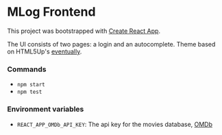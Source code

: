 # MLog Frontend

This project was bootstrapped with [Create React App](https://github.com/facebook/create-react-app).

The UI consists of two pages: a login and an autocomplete.
Theme based on HTML5Up's [eventually](https://html5up.net/eventually).

### Commands

* `npm start`
* `npm test`

### Environment variables

* `REACT_APP_OMDb_API_KEY`: The api key for the movies database, [OMDb](http://www.omdbapi.com/)